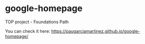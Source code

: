 # google-homepage
TOP project - Foundations Path

You can check it here: https://paugarciamartinez.github.io/google-homepage/
